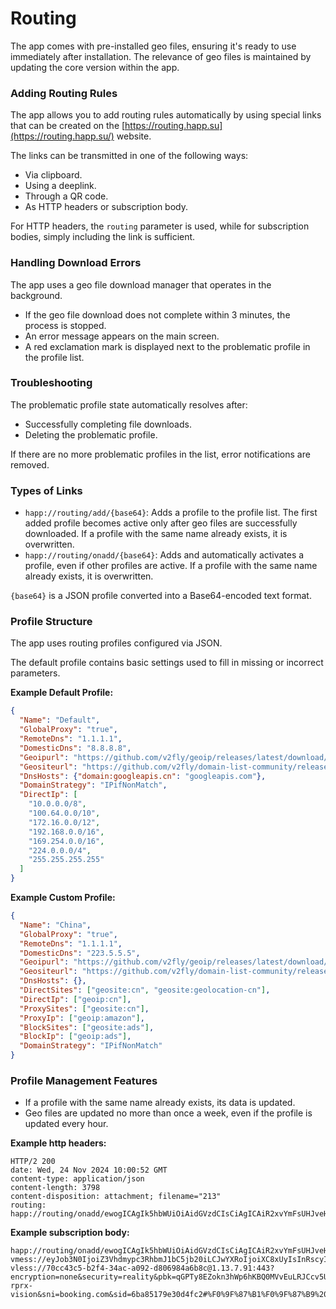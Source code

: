 # Routing

The app comes with pre-installed geo files, ensuring it's ready to use immediately after installation. The relevance of geo files is maintained by updating the core version within the app.

### Adding Routing Rules

The app allows you to add routing rules automatically by using special links that can be created on the [https://routing.happ.su](https://routing.happ.su/) website.

The links can be transmitted in one of the following ways:

* Via clipboard.
* Using a deeplink.
* Through a QR code.
* As HTTP headers or subscription body.

For HTTP headers, the `routing` parameter is used, while for subscription bodies, simply including the link is sufficient.

### Handling Download Errors

The app uses a geo file download manager that operates in the background.

* If the geo file download does not complete within 3 minutes, the process is stopped.
* An error message appears on the main screen.
* A red exclamation mark is displayed next to the problematic profile in the profile list.

### Troubleshooting

The problematic profile state automatically resolves after:

* Successfully completing file downloads.
* Deleting the problematic profile.

If there are no more problematic profiles in the list, error notifications are removed.

### Types of Links

* `happ://routing/add/{base64}`: Adds a profile to the profile list. The first added profile becomes active only after geo files are successfully downloaded. If a profile with the same name already exists, it is overwritten.
* `happ://routing/onadd/{base64}`: Adds and automatically activates a profile, even if other profiles are active. If a profile with the same name already exists, it is overwritten.

`{base64}` is a JSON profile converted into a Base64-encoded text format.

### Profile Structure

The app uses routing profiles configured via JSON.

The default profile contains basic settings used to fill in missing or incorrect parameters.

**Example Default Profile:**

```json
{
  "Name": "Default",
  "GlobalProxy": "true",
  "RemoteDns": "1.1.1.1",
  "DomesticDns": "8.8.8.8",
  "Geoipurl": "https://github.com/v2fly/geoip/releases/latest/download/geoip.dat",
  "Geositeurl": "https://github.com/v2fly/domain-list-community/releases/latest/download/dlc.dat",
  "DnsHosts": {"domain:googleapis.cn": "googleapis.com"},
  "DomainStrategy": "IPifNonMatch",
  "DirectIp": [
    "10.0.0.0/8",
    "100.64.0.0/10",
    "172.16.0.0/12",
    "192.168.0.0/16",
    "169.254.0.0/16",
    "224.0.0.0/4",
    "255.255.255.255"
  ]
}
```

**Example Custom Profile:**

```json
{
  "Name": "China",
  "GlobalProxy": "true",
  "RemoteDns": "1.1.1.1",
  "DomesticDns": "223.5.5.5",
  "Geoipurl": "https://github.com/v2fly/geoip/releases/latest/download/geoip.dat",
  "Geositeurl": "https://github.com/v2fly/domain-list-community/releases/latest/download/dlc.dat",
  "DnsHosts": {},
  "DirectSites": ["geosite:cn", "geosite:geolocation-cn"],
  "DirectIp": ["geoip:cn"],
  "ProxySites": ["geosite:cn"],
  "ProxyIp": ["geoip:amazon"],
  "BlockSites": ["geosite:ads"],
  "BlockIp": ["geoip:ads"],
  "DomainStrategy": "IPifNonMatch"
}
```

### Profile Management Features

* If a profile with the same name already exists, its data is updated.
* Geo files are updated no more than once a week, even if the profile is updated every hour.

**Example http headers:**

```
HTTP/2 200 
date: Wed, 24 Nov 2024 10:00:52 GMT
content-type: application/json
content-length: 3798
content-disposition: attachment; filename="213"
routing: happ://routing/onadd/ewogICAgIk5hbWUiOiAidGVzdCIsCiAgICAiR2xvYmFsUHJveHkiOiAidHJ1ZSIsCiAgICAiUmVtb3RlRG5zIjogIiIsCiAgICAiRG9tZXN0aWNEbnMiOiAiIiwKICAgICJHZW9pcHVybCI6ICIiLAogICAgIkdlb3NpdGV1cmwiOiAiIiwKICAgICJEbnNIb3N0cyI6IHt9LAogICAgIkRpcmVjdFNpdGVzIjogW10sCiAgICAiRGlyZWN0SXAiOiBbXSwKICAgICJQcm94eVNpdGVzIjogW10sCiAgICAiUHJveHlJcCI6IFtdLAogICAgIkJsb2NrU2l0ZXMiOiBbXSwKICAgICJCbG9ja0lwIjogW10sCiAgICAiRG9tYWluU3RyYXRlZ3kiOiAiQXNJcyIKfQ==
```

**Example subscription body:**

```
happ://routing/onadd/ewogICAgIk5hbWUiOiAidGVzdCIsCiAgICAiR2xvYmFsUHJveHkiOiAidHJ1ZSIsCiAgICAiUmVtb3RlRG5zIjogIiIsCiAgICAiRG9tZXN0aWNEbnMiOiAiIiwKICAgICJHZW9pcHVybCI6ICIiLAogICAgIkdlb3NpdGV1cmwiOiAiIiwKICAgICJEbnNIb3N0cyI6IHt9LAogICAgIkRpcmVjdFNpdGVzIjogW10sCiAgICAiRGlyZWN0SXAiOiBbXSwKICAgICJQcm94eVNpdGVzIjogW10sCiAgICAiUHJveHlJcCI6IFtdLAogICAgIkJsb2NrU2l0ZXMiOiBbXSwKICAgICJCbG9ja0lwIjogW10sCiAgICAiRG9tYWluU3RyYXRlZ3kiOiAiQXNJcyIKfQ==
vmess://eyJob3N0IjoiZ3Vhdmypc3RhbmJ1bC5jb20iLCJwYXRoIjoiXC8xUyIsInRscyI6InRscyIsImFkZCI6Ind3dy5ndWF2ZWlzdGFuYnVsLmNvbSIsInBvcnQiOjQ0MywiYWlkIjowLCJuZXQiOiJ3cyIsInR5cGUiOiJub25lIiwiZnAiOiJjaHJvbWUiLCJhbHBuIjoiaHR0cFwvMS4xIiwibm9kZV9zc19wdWJsaWNrZXkiOiIiLCIiOmZhbHNlLCJ2IjoiMiIsInBzIjoiXHVkODNjXHVkZGU5XHVkODNjXHVkZGVhIDRHIC0gR2VybWFueSAtIDAxIiwiaWQiOiI4YjhkYWI4NC03OGEzLTNhMWItYTE1NS03M2FkNDk1ZTY0NmUifQ==
vless://70cc43c5-b2f4-34ac-a092-d806984a6b8c@1.13.7.91:443?encryption=none&security=reality&pbk=qGPTy8EZokn3hWp6hKBQ0MVvEuLRJCcv5UdWeP4TVhI&headerType=none&fp=chrome&type=tcp&flow=xtls-rprx-vision&sni=booking.com&sid=6ba85179e30d4fc2#%F0%9F%87%B1%F0%9F%87%B9%20Test
```

